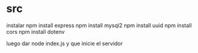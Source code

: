 # src

instalar 
npm install express
npm install mysql2
npm install uuid
npm install cors
npm install dotenv

luego dar node index.js y que inicie el servidor 


